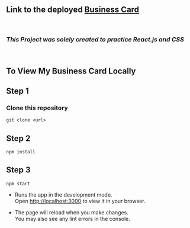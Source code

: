 ## Link to the deployed [Business Card](https://manan-dev.netlify.app)

<br>

### _This Project was solely created to practice React.js and CSS_

<br>

## To View My Business Card Locally

## Step 1

### Clone this repository

    git clone <url>

## Step 2

    npm install

## Step 3

    npm start

-   Runs the app in the development mode.\
     Open [http://localhost:3000](http://localhost:3000) to view it in your browser.

-   The page will reload when you make changes.\
     You may also see any lint errors in the console.
